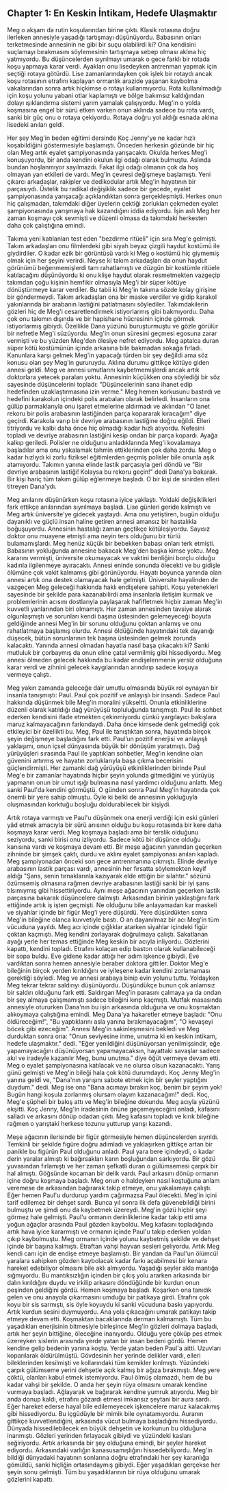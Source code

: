 ## Chapter 1: En Keskin İntikam, Hedefe Ulaşmaktır

Meg o akşam da rutin koşularından birine çıktı. Klasik rotasına doğru ilerleken annesiyle yaşadığı tartışmayı düşünüyordu. Babasının onları terketmesinde annesinin ne gibi bir
suçu olabilirdi ki? Ona kendisini suçlamayı bırakmasını söylemesinin tartışmaya sebep olması aklına hiç yatmıyordu. Bu düşüncelerden sıyrılmayı umarak o gece farklı bir rotada koşu yapmaya karar verdi. Ayakları onu lisedeyken antrenman yapmak için seçtiği rotaya götürdü. Lise zamanlarındayken çok işlek bir rotaydı ancak koşu rotasının etrafını kaplayan ormanlık arazide yaşanan kaybolma vakalarından sonra artık hiçkimse o rotayı kullanmıyordu. Rota kullanılmadığı için koşu yolunu yabani otlar kaplamıştı ve bölge bakımsız kaldığından dolayı ışıklandırma sistemi yarım yamalak çalışıyordu. Meg'in o yolda koşmasına engel bir sürü etken varken onun aklında sadece bu rota vardı, sanki bir güç onu o rotaya çekiyordu. Rotaya doğru yol aldığı esnada aklına lisedeki anıları geldi.

Her şey Meg'in beden eğitimi dersinde Koç Jenny'ye ne kadar hızlı koşabildiğini göstermesiyle başlamıştı. Önceden herkesin gözünde bir hiç olan Meg artık eyalet şampiyonasında yarışacaktı. Okulda herkes Meg'i konuşuyordu, bir anda kendini okulun ilgi odağı olarak bulmuştu. Aslında bundan hoşlanmıyor sayılmazdı. Fakat ilgi odağı olmanın çok da hoş olmayan yan etkileri de vardı. Meg'in çevresi değişmeye başlamıştı. Yeni çıkarcı arkadaşlar, rakipler ve dedikodular artık Meg'in hayatının bir parçasıydı. Üstelik bu radikal değişiklik sadece bir gecede, eyalet şampiyonasında yarışacağı açıklandıktan sonra gerçekleşmişti. Herkes onun hiç çalışmadan, takımdaki diğer üyelerin çektiği zorlukları çekmeden eyalet şampiyonasında yarışmaya hak kazandığını iddia ediyordu. İşin aslı Meg her zaman koşmayı çok sevmişti ve düzenli olmasa da takımdaki herkesten daha çok çalıştığına emindi.

Takıma yeni katılanları test eden "bezdirme ritüeli" için sıra Meg'e gelmişti. Takım arkadaşları onu filmlerdeki gibi siyah beyaz çizgili haydut kostümü ile giydirdiler. O kadar ezik bir görüntüsü vardı ki Meg o kostümü hiç giymemiş olmak için her şeyini verirdi. Neyse ki takım arkadaşları da onun haydut görünümü beğenmemişlerdi tam rahatlamıştı ve düzgün bir kostümle ritüele katılacağını düşünüyordu ki onu klişe haydut olarak resmetmekten vazgeçip takımdan çoğu kişinin hemfikir olmasıyla Meg'i bir süper kötüye dönüştürmeye karar verdiler. Bu tabii ki Meg'in takıma sözde kolay girişine bir göndermeydi. Takım arkadaşları ona bir maske verdiler ve gidip karakol yakınlarında bir arabanın lastiğini patlatmasını söylediler. Takımdakilerin gözleri hiç de Meg'i cesaretlendirmek istiyorlarmış gibi bakmıyordu. Daha çok onu takımın dışında ve bir hapishane hücresinin içinde görmek istiyorlarmış gibiydi. Özellikle Dana yüzünü buruşturmuştu ve gözle görülür bir nefretle Meg'i süzüyordu. Meg'in onun süresini geçmesi egosuna zarar vermişti ve bu yüzden Meg'den ölesiye nefret ediyordu. Meg aptalca duran süper kötü kostümünün içinde arkasına bile bakmadan sokağa fırladı. Kanunlara karşı gelmek Meg'in yapacağı türden bir şey değildi ama söz konusu olan şey Meg'in gururuydu. Aklına durumu gittikçe kötüye giden annesi geldi. Meg ve annesi umutlarını kaybetmemişlerdi ancak artık doktorlara yetecek paraları yoktu. Annesinin küçükken ona söylediği bir söz sayesinde düşüncelerini topladı: "Düşüncelerinin sana ihanet edip hedefinden uzaklaştırmasına izin verme." Meg hemen korkusunu bastırdı ve hedefini karakolun içindeki polis arabaları olarak belirledi. İnsanların ona gülüp parmaklarıyla onu işaret etmelerine aldırmadı ve aklından "O lanet rekoru bir polis arabasının lastiğinden parça kopararak kıracağım" diye geçirdi. Karakola varıp bir devriye arabasının lastiğine doğru eğildi. Elleri titriyordu ve kalbi daha önce hiç olmadığı kadar hızlı atıyordu. Nefesini topladı ve devriye arabasının lastiğini kesip ondan bir parça kopardı. Ayağa kalkıp geriledi. Polisler ne olduğunu anladıklarında Meg'i kovalamaya başladılar ama onu yakalamak tahmin ettiklerinden çok daha zordu. Meg o kadar hızlıydı ki zorlu fiziksel eğitimlerden geçmiş polisler bile onunla aşık atamıyordu. Takımın yanına elinde lastik parçasıyla geri döndü ve "Bir devriye arabasının lastiği! Kolaysa bu rekoru geçin!" dedi Dana'ya bakarak. Bir kişi hariç tüm takım gülüp eğlenmeye başladı. O bir kişi de sinirden elleri titreyen Dana'ydı. 

Meg anılarını düşünürken koşu rotasına iyice yaklaştı. Yoldaki değişiklikleri fark ettikçe anılarından sıyrılmaya başladı. Lise günleri geride kalmıştı ve Meg artık üniversite'ye gidecek yaştaydı. Ama onu yetiştiren, bugün olduğu dayanıklı ve güçlü insan haline getiren annesi amansız bir hastalıkla boğuşuyordu. Annesinin hastalığı zaman geçtikçe kötüleşiyordu. Sayısız doktor onu muayene etmişti ama neyin ters olduğunu bir türlü bulamamışlardı. Meg henüz küçük bir bebekken babası onları terk etmişti. Babasının yokluğunda annesine bakacak Meg'den başka kimse yoktu. Meg kararını vermişti, üniversite okumayacak ve vaktini benliğini borçlu olduğu kadınla ilgilenmeye ayıracaktı. Annesi eninde sonunda ölecekti ve bu gidişle ölümüne çok vakit kalmamış gibi görünüyordu. Hayatı boyunca yanında olan annesi artık ona destek olamayacak hale gelmişti. Üniversite hayalinden de vazgeçen Meg geleceği hakkında haklı endişelere sahipti. Koşu yetenekleri sayesinde bir şekilde para kazanabilirdi ama insanlarla iletişim kurmak ve problemlerinin acısını dostlarıyla paylaşarak hafifletmek hiçbir zaman Meg'in kuvvetli yanlarından biri olmamıştı. Her zaman annesinden tavsiye alarak olgunlaşmıştı ve sorunları kendi başına üstesinden gelemeyeceği boyuta geldiğinde annesi Meg'in bir sorunu olduğunu çoktan anlamış ve onu rahatlatmaya başlamış olurdu. Annesi öldüğünde hayatındaki tek dayanığı düşecek, bütün sorunlarının tek başına üstesinden gelmek zorunda kalacaktı. Yanında annesi olmadan hayatla nasıl başa çıkacaktı ki? Sanki mutluluk bir çorbaymış da onun eline çatal vermilmiş gibi hissediyordu. Meg annesi ölmeden gelecek hakkında bu kadar endişelenmenin yersiz olduğuna karar verdi ve zihnini gelecek kaygılarından arındırıp sadece koşuya vermeye çalıştı.

Meg yakın zamanda geleceğe dair umutlu olmasında büyük rol oynayan bir insanla tanışmıştı: Paul. Paul çok pozitif ve anlayışlı bir insandı. Sadece Paul hakkında düşünmek bile Meg'in moralini yükseltti. Onunla etkinliklerine düzenli olarak katıldığı dağ yürüyüşü topluluğunda tanışmıştı. Paul ile sohbet ederken kendisini ifade etmekten çekinmiyordu çünkü yargılayıcı bakışlara maruz kalmayacağının farkındaydı. Daha önce kimsede denk gelmediği çok etkileyici bir özellikti bu. Meg, Paul ile tanıştıktan sonra, hayatında birçok şeyin değişmeye başladığını fark etti. Paul’un pozitif enerjisi ve anlayışlı yaklaşımı, onun içsel dünyasında büyük bir dönüşüm yaratmıştı. Dağ yürüyüşleri sırasında Paul ile yaptıkları sohbetler, Meg’in kendine olan güvenini artırmış ve hayatın zorluklarıyla başa çıkma becerisini güçlendirmişti. Her zamanki dağ yürüyüşü etkinliklerinden birinde Paul Meg'e bir zamanlar hayatında hiçbir şeyin yolunda gitmediğini ve yürüyüş yapmanın onun bir umut ışığı bulmasına nasıl yardımcı olduğunu anlattı. Meg sanki Paul'da kendini görmüştü. O günden sonra Paul Meg'in hayatında çok önemli bir yere sahip olmuştu. Öyle ki belki de annesinin yokluğuyla oluşmasından korktuğu boşluğu doldurabilecek bir kişiydi.

Artık rotaya varmıştı ve Paul'u düşünmek ona enerji verdiği için eski günleri yâd etmek amacıyla bir sürü anısının olduğu bu koşu rotasında bir kere daha koşmaya karar verdi. Meg koşmaya başladı ama bir terslik olduğunu seziyordu, sanki birisi onu izliyordu. Sadece kötü bir düşünce olduğu kanısına vardı ve koşmaya devam etti. Bir meşe ağacının yanından geçerken zihninde bir şimşek çaktı, durdu ve aklını eyalet şampiyonası anıları kapladı. Meg şampiyonadan önceki son gece antrenmanına çıkmıştı. Elinde devriye arabasının lastik parçası vardı, annesinin her fırsatta söylemekten keyif aldığı "Şans, senin tırnaklarınla kazıyarak elde ettiğin bir silahtır." sözünü özümsemiş olmasına rağmen devriye arabasının lastiği sanki bir iyi şans tılsımıymış gibi hissettiriyordu. Aynı meşe ağacının yanından geçerken lastik parçasına bakarak düşüncelere dalmıştı. Arkasından birinin yaklaştığını fark ettiğinde artık iş işten geçmişti. Ne olduğunu bile anlayamadan kar maskeli ve siyahlar içinde bir figür Meg'i yere düşürdü. Yere düşürdükten sonra Meg'in bileğine olanca kuvvetiyle bastı. O an dayanılmaz bir acı Meg'in tüm vücuduna yayıldı. Meg acı içinde çığlıklar atarken siyahlar içindeki figür çoktan kaçmıştı. Meg kendini zorlayarak doğrulmaya çalıştı. Sakatlanan ayağı yerle her temas ettiğinde Meg keskin bir acıyla inliyordu. Gözlerini kapattı, kendini topladı. Etrafını kolaçan edip baston olarak kullanabileceği bir sopa buldu. Eve gidene kadar attığı her adım işkence gibiydi. Eve vardıktan sonra hemen annesiyle beraber doktora gittiler. Doktor Meg'e bileğinin birçok yerden kırıldığını ve iyileşene kadar kendini zorlamaması gerektiği söyledi. Meg ve annesi arabaya binip evin yolunu tuttu. Yoldayken Meg tekrar tekrar saldırıyı düşünüyordu. Düşündükçe bunun çok anlamsız bir saldırı olduğunu fark etti. Saldırgan Meg'in parasını çalmaya ya da ondan bir şey almaya çalışmamıştı sadece bileğini kırıp kaçmıştı. Mutfak masasında annesiyle otururken Dana'nın bu işin arkasında olduğuna ve onu koşmaktan alıkoymaya çalıştığına emindi. Meg Dana'ya hakaretler etmeye başladı: "Onu öldüreceğim!", "Bu yaptıklarını asla yanına bırakmayacağım", "O kevaşeyi böcek gibi ezeceğim". Annesi Meg'in sakinleşmesini bekledi ve Meg durduktan sonra ona: "Onun seviyesine inme, unutma ki en keskin intikam, hedefe ulaşmaktır." dedi. "Eğer yenildiğini düşünüyorsan yenilmişsindir, eğe yapamayacağını düşünüyorsan yapamayacaksın, hayattaki savaşlar sadece akıl ve iradeyle kazanılır Meg, bunu unutma." diye öğüt vermeye devam etti. Meg o eyalet şampiyonasına katılacak ve ne olursa olsun kazanacaktı. Yarış günü gelmişti ve Meg'in bileği hala çok kötü durumdaydı. Koç Jenny Meg'in yanına geldi ve, "Dana'nın yarışını sabote etmek için bir şeyler yaptığını duydum." dedi. Meg ise ona "Bana acımayı bırakın koç, benim bir şeyim yok! Bugün hangi koşula zorlanmış olursam olayım kazanacağım!" dedi. Koç, Meg'e şüpheli bir bakış attı ve Meg'in bileğine dokundu. Meg acıyla yüzünü ekşitti. Koç Jenny, Meg'in iradesinin önüne geçemeyeceğini anladı, kafasını salladı ve arkasını dönüp odadan çıktı. 
Meg kafasını topladı ve kırık bileğine rağmen o yarıştaki herkese tozunu yutturup yarışı kazandı.

Meşe ağacının ilerisinde bir figür görmesiyle hemen düşüncelerden sıyrıldı. Temkinli bir şekilde figüre doğru adımladı ve yaklaşırken gittikçe artan bir panikle bu figürün Paul olduğunu anladı. Paul yara bere içindeydi, o kadar derin yaralar almıştı ki bağırsakları karın boşluğundan sarkıyordu. Bir gözü yuvasından fırlamıştı ve her zaman şefkatli duran o gülümsemesi çarpık bir hal almıştı. Göğsünde kocaman bir delik vardı. Paul arkasını dönüp ormanın içine doğru koşmaya başladı. Meg onun o haldeyken nasıl koştuğuna anlam veremese de arkasından bağırarak takip etmeye, onu yakalamaya çalıştı. Eğer hemen Paul'u durdurup yardım çağırmazsa Paul ölecekti. Meg'in içini tarif edilemez bir dehşet sardı. Bunca yıl sonra ilk defa güvenebildiği birini bulmuştu ve şimdi onu da kaybetmek üzereydi. Meg'in gözü hiçbir şeyi görmez hale gelmişti. Paul'u ormanın derinliklerine kadar takip etti ama yoğun ağaçlar arasında Paul gözden kayboldu. Meg kafasını topladığında artık hava iyice kararmıştı ve ormanın içinde Paul'u takip ederken yoldan çıkıp kaybolmuştu. Meg ormanın içinde yolunu kaybetmiş şekilde ve dehşet içinde bir başına kalmıştı. Etraftan vahşi hayvan sesleri geliyordu. Artık Meg kendi canı için de endişe etmeye başlamıştı. Bir yandan da Paul'un ölümcül yaralara sahipken gözden kaybolacak kadar farkı açabilmesi bir kenara hareket edebiliyor olmasını bile aklı almıyordu. Yaşadığı şeyler akla mantığa sığmıyordu. Bu mantıksızlığın içinden bir çıkış yolu ararken arkasında bir dalın kırıldığını duydu ve irkilip arkasını döndüğünde bir kurdun onun peşinden geldiğini gördü. Hemen koşmaya başladı. Koşarken ona tanıdık gelen ve onu anayola çıkarmasını umduğu bir patikaya girdi. Etrafını çok koyu bir sis sarmıştı, sis öyle koyuydu ki sanki vücuduna baskı yapıyordu. Artık kurdun sesini duymuyordu. Ana yola çıkacağını umarak patikayı takip etmeye devam etti. Koşmaktan bacaklarında derman kalmamıştı. Tüm bu yaşadıkları enerjisinin bitmesiyle birleşince Meg'in gözleri dolmaya başladı, artık her şeyin bittiğine, öleceğine inanıyordu. Olduğu yere çöküp pes etmek üzereyken sislerin arasında yerde yatan bir insan bedeni gördü. Hemen kendine gelip bedenin yanına koştu. Yerde yatan beden Paul'a aitti. Uzuvları koparılarak öldürülmüştü. Gövdesinin her yerinde delikler vardı, elleri bileklerinden kesilmişti ve kollarındaki tüm kemikler kırılmıştı. Yüzündeki çarpık gülümseme yerini dehşetle açık kalmış bir ağıza bırakmıştı. Meg yere çöktü, olanları kabul etmek istemiyordu. Paul ölmüş olamazdı, hem de bu kadar vahşi bir şekilde. O anda her şeyin rüya olmasını umarak kendine vurmaya başladı. Ağlayarak ve bağırarak kendine yumruk atıyordu. Meg bir anda donup kaldı, etrafını gözardı etmesi imkansız şeytani bir aura sardı. Eğer hareket ederse hayal bile edilemeyecek işkencelere maruz kalacakmış gibi hissediyordu. Bu içgüdüyle bir mimik bile oynatamıyordu. Auranın gittikçe kuvvetlendiğini, arkasında vücut bulmaya başladığını hissediyordu. Dünyada hissedilebilecek en büyük dehşetin ve korkunun bu olduğuna inanmıştı. Gözleri yerinden fırlayacak gibiydi ve yüzündeki kasları seğiriyordu. Artık arkasında bir şey olduğuna emindi, bir şeyler hareket ediyordu. Arkasındaki varlığın kanasusamışlığını hissedebiliyordu. Meg'in bildiği dünyadaki hayatının sonlarına doğru etrafındaki her şey karanlığa gömüldü, sanki hiçliğin ortasındaymış gibiydi. Eğer yaşadıkları gerçekse her şeyin sonu gelmişti. Tüm bu yaşadıklarının bir rüya olduğunu umarak gözlerini kapattı.